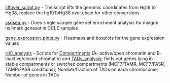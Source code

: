 [liftover_script.py](https://github.com/khannasejal/python_codes/blob/main/liftover_script.py) - The script lifts the genomic coordinates from Hg19 to Hg38, replace the hg19ToHg38.over.chain for other conversions

[ssgsea.py](https://github.com/khannasejal/python_codes/blob/main/ssgsea.py) - Does single sample gene set enrichment analysis for msigdb hallmark geneset in CCLE samples

[gene_expression_plots.py](https://github.com/khannasejal/python_codes/blob/main/gene_expression_plots.py) - Heatmaps and boxplots for the gene expression values

[HiC_analysis](https://github.com/khannasejal/python_codes/tree/main/HiC_analysis) - Scripts for [Compartments](https://github.com/khannasejal/python_codes/tree/main/HiC_analysis/Compartments) (A- active/open chromatin and B-inactive/closed chromatin) and [TADs_analysis](https://github.com/khannasejal/python_codes/tree/main/HiC_analysis/TADs_analysis); finds out genes lying in stable compartments or switched compartments (MCF7/TAMR, MCF7/FASR, TAMR/FASR conditions); Number/fraction of TADs on each chromosome; Number of genes in TADs 
